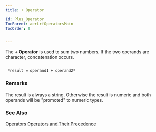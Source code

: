 ```yaml
---
title: + Operator

Id: Plus_Operator
TocParent: aerLrfOperatorsMain
TocOrder: 0


---
```


The **+ Operator** is used to sum two numbers. If the two operands are character, concatenation occurs. 

```

 *result = operand1 + operand2*  
```

### Remarks
The result is always a string. Otherwise the result is numeric and both operands will be "promoted" to numeric types. 

### See Also


[Operators](aerLrfOperatorsMain.html)
[Operators and Their Precedence](Expression_Operators_and_their_Precedence.html) 
